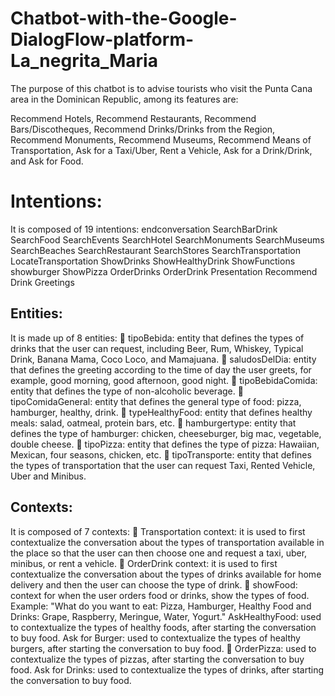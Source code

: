 # Chatbot-with-the-Google-DialogFlow-platform-La_negrita_Maria

The purpose of this chatbot is to advise tourists who visit the Punta Cana area in the Dominican Republic, among its features are:

Recommend Hotels, Recommend Restaurants, Recommend Bars/Discotheques, Recommend Drinks/Drinks from the Region, Recommend Monuments, Recommend Museums, Recommend Means of Transportation, Ask for a Taxi/Uber, Rent a Vehicle, Ask for a Drink/Drink, and Ask for Food.

# Intentions:
It is composed of 19 intentions:
endconversation
SearchBarDrink
SearchFood
SearchEvents
SearchHotel
SearchMonuments
SearchMuseums
SearchBeaches
SearchRestaurant
SearchStores
SearchTransportation
LocateTransportation
ShowDrinks
ShowHealthyDrink
ShowFunctions
showburger
ShowPizza
OrderDrinks
OrderDrink
Presentation
Recommend Drink
Greetings


## Entities:
It is made up of 8 entities:
 tipoBebida: entity that defines the types of drinks that the user can request, including Beer, Rum, Whiskey, Typical Drink, Banana Mama, Coco Loco, and Mamajuana.
 saludosDelDia: entity that defines the greeting according to the time of day the user greets, for example, good morning, good afternoon, good night.
 tipoBebidaComida: entity that defines the type of non-alcoholic beverage.
 tipoComidaGeneral: entity that defines the general type of food: pizza, hamburger, healthy, drink.
 typeHealthyFood: entity that defines healthy meals: salad, oatmeal, protein bars, etc.
 hamburgertype: entity that defines the type of hamburger: chicken, cheeseburger, big mac, vegetable, double cheese.
 tipoPizza: entity that defines the type of pizza: Hawaiian, Mexican, four seasons, chicken, etc.
 tipoTransporte: entity that defines the types of transportation that the user can request Taxi, Rented Vehicle, Uber and Minibus.


## Contexts:
It is composed of 7 contexts:
 Transportation context: it is used to first contextualize the conversation about the types of transportation available in the place so that the user can then choose one and request a taxi, uber, minibus, or rent a vehicle.
 OrderDrink context: it is used to first contextualize the conversation about the types of drinks available for home delivery and then the user can choose the type of drink.
 showFood: context for when the user orders food or drinks, show the types of food. Example: "What do you want to eat: Pizza, Hamburger, Healthy Food and Drinks: Grape, Raspberry, Meringue, Water, Yogurt."
AskHealthyFood: used to contextualize the types of healthy foods, after starting the conversation to buy food.
Ask for Burger: used to contextualize the types of healthy burgers, after starting the conversation to buy food.
 OrderPizza: used to contextualize the types of pizzas, after starting the conversation to buy food.
Ask for Drinks: used to contextualize the types of drinks, after starting the conversation to buy food.

